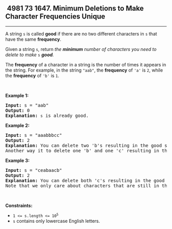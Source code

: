 <h2> 4981 73
1647. Minimum Deletions to Make Character Frequencies Unique</h2><hr><div><p>A string <code>s</code> is called <strong>good</strong> if there are no two different characters in <code>s</code> that have the same <strong>frequency</strong>.</p>

<p>Given a string <code>s</code>, return<em> the <strong>minimum</strong> number of characters you need to delete to make </em><code>s</code><em> <strong>good</strong>.</em></p>

<p>The <strong>frequency</strong> of a character in a string is the number of times it appears in the string. For example, in the string <code>"aab"</code>, the <strong>frequency</strong> of <code>'a'</code> is <code>2</code>, while the <strong>frequency</strong> of <code>'b'</code> is <code>1</code>.</p>

<p>&nbsp;</p>
<p><strong class="example">Example 1:</strong></p>

<pre><strong>Input:</strong> s = "aab"
<strong>Output:</strong> 0
<strong>Explanation:</strong> <code>s</code> is already good.
</pre>

<p><strong class="example">Example 2:</strong></p>

<pre><strong>Input:</strong> s = "aaabbbcc"
<strong>Output:</strong> 2
<strong>Explanation:</strong> You can delete two 'b's resulting in the good string "aaabcc".
Another way it to delete one 'b' and one 'c' resulting in the good string "aaabbc".</pre>

<p><strong class="example">Example 3:</strong></p>

<pre><strong>Input:</strong> s = "ceabaacb"
<strong>Output:</strong> 2
<strong>Explanation:</strong> You can delete both 'c's resulting in the good string "eabaab".
Note that we only care about characters that are still in the string at the end (i.e. frequency of 0 is ignored).
</pre>

<p>&nbsp;</p>
<p><strong>Constraints:</strong></p>

<ul>
	<li><code>1 &lt;= s.length &lt;= 10<sup>5</sup></code></li>
	<li><code>s</code>&nbsp;contains only lowercase English letters.</li>
</ul>
</div>